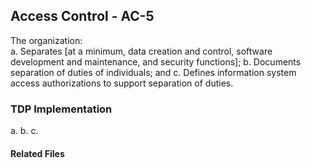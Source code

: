 ## Access Control - AC-5

The organization:  
a. Separates [at a minimum, data creation and control, software development and maintenance, and security functions];
b. Documents separation of duties of individuals; and 
c. Defines information system access authorizations to support separation of duties.

### TDP Implementation

a. 
b. 
c. 

#### Related Files
